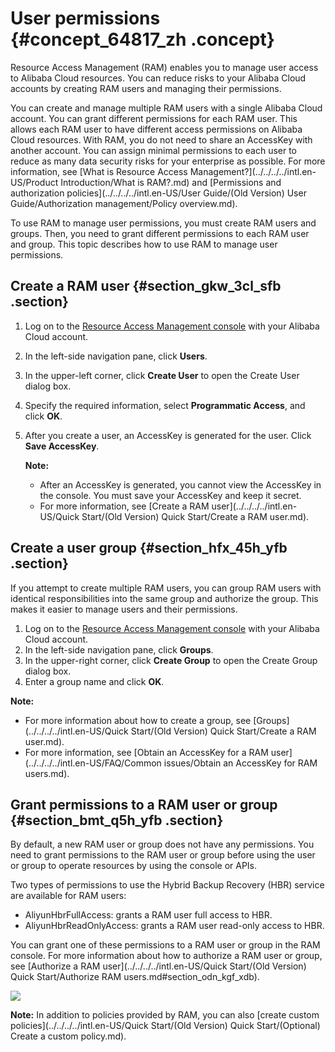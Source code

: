 # User permissions {#concept_64817_zh .concept}

Resource Access Management \(RAM\) enables you to manage user access to Alibaba Cloud resources. You can reduce risks to your Alibaba Cloud accounts by creating RAM users and managing their permissions.

You can create and manage multiple RAM users with a single Alibaba Cloud account. You can grant different permissions for each RAM user. This allows each RAM user to have different access permissions on Alibaba Cloud resources. With RAM, you do not need to share an AccessKey with another account. You can assign minimal permissions to each user to reduce as many data security risks for your enterprise as possible. For more information, see [What is Resource Access Management?](../../../../intl.en-US/Product Introduction/What is RAM?.md) and [Permissions and authorization policies](../../../../intl.en-US/User Guide/(Old Version) User Guide/Authorization management/Policy overview.md).

To use RAM to manage user permissions, you must create RAM users and groups. Then, you need to grant different permissions to each RAM user and group. This topic describes how to use RAM to manage user permissions.

## Create a RAM user {#section_gkw_3cl_sfb .section}

1.  Log on to the [Resource Access Management console](https://ram.console.aliyun.com) with your Alibaba Cloud account.
2.  In the left-side navigation pane, click **Users**.
3.  In the upper-left corner, click **Create User** to open the Create User dialog box.
4.  Specify the required information, select **Programmatic Access**, and click **OK**.
5.  After you create a user, an AccessKey is generated for the user. Click **Save AccessKey**.

    **Note:** 

    -   After an AccessKey is generated, you cannot view the AccessKey in the console. You must save your AccessKey and keep it secret.
    -   For more information, see [Create a RAM user](../../../../intl.en-US/Quick Start/(Old Version) Quick Start/Create a RAM user.md).

## Create a user group {#section_hfx_45h_yfb .section}

If you attempt to create multiple RAM users, you can group RAM users with identical responsibilities into the same group and authorize the group. This makes it easier to manage users and their permissions.

1.  Log on to the [Resource Access Management console](https://ram.console.aliyun.com) with your Alibaba Cloud account.
2.  In the left-side navigation pane, click **Groups**.
3.  In the upper-right corner, click **Create Group** to open the Create Group dialog box.
4.  Enter a group name and click **OK**.

**Note:** 

-   For more information about how to create a group, see [Groups](../../../../intl.en-US/Quick Start/(Old Version) Quick Start/Create a RAM user.md).
-   For more information, see [Obtain an AccessKey for a RAM user](../../../../intl.en-US/FAQ/Common issues/Obtain an AccessKey for RAM users.md).

## Grant permissions to a RAM user or group {#section_bmt_q5h_yfb .section}

By default, a new RAM user or group does not have any permissions. You need to grant permissions to the RAM user or group before using the user or group to operate resources by using the console or APIs.

Two types of permissions to use the Hybrid Backup Recovery \(HBR\) service are available for RAM users:

-   AliyunHbrFullAccess: grants a RAM user full access to HBR.
-   AliyunHbrReadOnlyAccess: grants a RAM user read-only access to HBR.

You can grant one of these permissions to a RAM user or group in the RAM console. For more information about how to authorize a RAM user or group, see [Authorize a RAM user](../../../../intl.en-US/Quick Start/(Old Version) Quick Start/Authorize RAM users.md#section_odn_kgf_xdb).

![](http://static-aliyun-doc.oss-cn-hangzhou.aliyuncs.com/assets/img/40360/156747472758766_en-US.jpg)

**Note:** In addition to policies provided by RAM, you can also [create custom policies](../../../../intl.en-US/Quick Start/(Old Version) Quick Start/(Optional) Create a custom policy.md).

